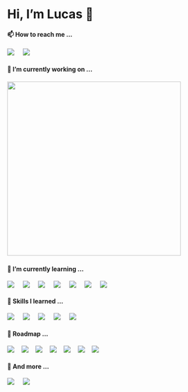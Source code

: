 <h1> Hi, I’m Lucas 👋 </h1>

<h4> 📫 How to reach me ... </h4>
<p>
  <a href="https://www.linkedin.com/in/lucaslokchan"><img src="https://img.shields.io/badge/-lucaslokchan-0A66C2?logo=LinkedIn&style=for-the-badge&logoColor=white"></a>&nbsp;&nbsp;&nbsp;&nbsp;
  <a href="mailto:lucas.lokchan@gmail.com"><img src="https://img.shields.io/badge/-lucas.lokchan@gmail.com-EA4335?logo=Gmail&style=for-the-badge&logoColor=white"></a>&nbsp;&nbsp;&nbsp;&nbsp;
</p>

<h4> 💞️ I’m currently working on ... <h4>
<p>
  <a href="https://github.com/lucaslokchan/proto-sbts"><img src="https://img.shields.io/badge/-Soulbound%20Token-black?logo=ethereum&style=for-the-badge&logoColor=white" width="400"></a>&nbsp;&nbsp;&nbsp;&nbsp;
</p>
  
<h4> 🌱 I’m currently learning ... </h4>
<p>
  <a href="#"><img src="https://img.shields.io/badge/next.js-000000?style=for-the-badge&logo=next.js&logoColor=white"></a>&nbsp;&nbsp;&nbsp;&nbsp;
  <a href="#"><img src="https://img.shields.io/badge/Javascript-F7DF1E?style=for-the-badge&logo=javascript&logoColor=white"></a>&nbsp;&nbsp;&nbsp;&nbsp;
  <a href="#"><img src="https://img.shields.io/badge/Solidity-363636?style=for-the-badge&logo=solidity&logoColor=white"></a>&nbsp;&nbsp;&nbsp;&nbsp;
  <a href="#"><img src="https://img.shields.io/badge/-Ethereum-3C3C3D?logo=ethereum&style=for-the-badge&logoColor=white"></a>&nbsp;&nbsp;&nbsp;&nbsp;
  <a href="#"><img src="https://img.shields.io/badge/Web3.js-F16822?style=for-the-badge&logo=web3.js&logoColor=white"></a>&nbsp;&nbsp;&nbsp;&nbsp;
  <a href="#"><img src="https://img.shields.io/badge/React%20Native-61DAFB?style=for-the-badge&logo=react&logoColor=white"></a>&nbsp;&nbsp;&nbsp;&nbsp;
  <a href="#"><img src="https://img.shields.io/badge/Figma-F24E1E?style=for-the-badge&logo=figma&logoColor=white"></a>&nbsp;&nbsp;&nbsp;&nbsp;
</p>  

<h4> 👀 Skills I learned ... </h4>
<p>
  <a href="#"><img src="https://img.shields.io/badge/Python-3776AB?style=for-the-badge&logo=python&logoColor=white"></a>&nbsp;&nbsp;&nbsp;&nbsp;
  <a href="#"><img src="https://img.shields.io/badge/TensorFlow-FF6F00?style=for-the-badge&logo=tensorflow&logoColor=white"></a>&nbsp;&nbsp;&nbsp;&nbsp;
  <a href="#"><img src="https://img.shields.io/badge/Keras-D00000?style=for-the-badge&logo=keras&logoColor=white"></a>&nbsp;&nbsp;&nbsp;&nbsp;
  <a href="#"><img src="https://img.shields.io/badge/Pandas-150458?style=for-the-badge&logo=pandas&logoColor=white"></a>&nbsp;&nbsp;&nbsp;&nbsp;
  <a href="#"><img src="https://img.shields.io/badge/Numpy-013243?style=for-the-badge&logo=numpy&logoColor=white"></a>&nbsp;&nbsp;&nbsp;&nbsp;
</p>

<h4> 🚗 Roadmap ... <h4>

<p>
  <a href="#"><img src="https://img.shields.io/badge/Unreal%20Engine-0E1128?style=for-the-badge&logo=unreal%20engine&logoColor=white"></a>&nbsp;&nbsp;&nbsp;&nbsp;
  <a href="#"><img src="https://img.shields.io/badge/Rhinoceros-801010?style=for-the-badge&logo=rhinoceros&logoColor=white"></a>&nbsp;&nbsp;&nbsp;&nbsp;
  <a href="#"><img src="https://img.shields.io/badge/STM32-03234B?style=for-the-badge&logo=stmicroelectronics&logoColor=white"></a>&nbsp;&nbsp;&nbsp;&nbsp;
  <a href="#"><img src="https://img.shields.io/badge/Linux-FCC624?style=for-the-badge&logo=linux&logoColor=white"></a>&nbsp;&nbsp;&nbsp;&nbsp;
  <a href="#"><img src="https://img.shields.io/badge/Tableau-E97627?style=for-the-badge&logo=tableau&logoColor=white"></a>&nbsp;&nbsp;&nbsp;&nbsp;
  <a href="#"><img src="https://img.shields.io/badge/Flutter-02569B?style=for-the-badge&logo=flutter&logoColor=white"></a>&nbsp;&nbsp;&nbsp;&nbsp;
  <a href="#"><img src="https://img.shields.io/badge/Docker-2496ED?style=for-the-badge&logo=docker&logoColor=white"></a>&nbsp;&nbsp;&nbsp;&nbsp;
</p>
  

<h4> 💬 And more ... </h4>
<p>
  <a href="https://www.goodreads.com/lucaslokchan"><img src="https://img.shields.io/badge/Goodreads-372213?style=for-the-badge&logo=goodreads&logoColor=white"></a>&nbsp;&nbsp;&nbsp;&nbsp;
  <a href="https://medium.com/@lucas.lokchan"><img src="https://img.shields.io/badge/medium-black?style=for-the-badge&logo=medium&logoColor=white"></a>&nbsp;&nbsp;&nbsp;&nbsp;
</p>





<!---
<h4> Stats ...</h4>
[![Top Langs](https://github-readme-stats.vercel.app/api/top-langs/?username=lucaslokchan&layout=compact)](https://github.com/lucaslokchan)
[![Anurag's GitHub stats](https://github-readme-stats.vercel.app/api?username=lucaslokchan&show_icons=true)](https://github.com/lucaslokchan)
[![Readme Card](https://github-readme-stats.vercel.app/api/pin/?username=lucaslokchan&repo=proto-sbts)](https://github.com/lucaslokchan/proto-sbts)
[![Last updated: less than 1 hour*](https://img.shields.io/badge/last%20updated-less%20than%201%20hour*-green)](#)
--->
<!---
lucaslokchan/lucaslokchan is a ✨ special ✨ repository because its `README.md` (this file) appears on your GitHub profile.
You can click the Preview link to take a look at your changes.
--->
